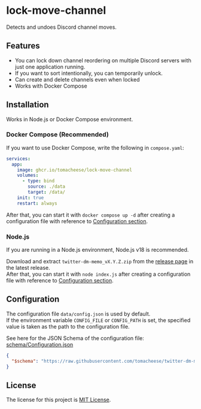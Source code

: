 # lock-move-channel

Detects and undoes Discord channel moves.

## Features

- You can lock down channel reordering on multiple Discord servers with just one application running.
- If you want to sort intentionally, you can temporarily unlock.
- Can create and delete channels even when locked
- Works with Docker Compose

## Installation

Works in Node.js or Docker Compose environment.

### Docker Compose (Recommended)

If you want to use Docker Compose, write the following in `compose.yaml`:

```yaml
services:
  app:
    image: ghcr.io/tomacheese/lock-move-channel
    volumes:
      - type: bind
        source: ./data
        target: /data/
    init: true
    restart: always
```

After that, you can start it with `docker compose up -d` after creating a configuration file with reference to [Configuration section](#configuration).

### Node.js

If you are running in a Node.js environment, Node.js v18 is recommended.

Download and extract `twitter-dm-memo_vX.Y.Z.zip` from the [release page](https://github.com/tomacheese/twitter-dm-memo/releases) in the latest release.  
After that, you can start it with `node index.js` after creating a configuration file with reference to [Configuration section](#configuration).

## Configuration

The configuration file `data/config.json` is used by default.  
If the environment variable `CONFIG_FILE` or `CONFIG_PATH` is set, the specified value is taken as the path to the configuration file.

See here for the JSON Schema of the configuration file: [schema/Configuration.json](schema/Configuration.json)

```json
{
  "$schema": "https://raw.githubusercontent.com/tomacheese/twitter-dm-memo/master/schema/Configuration.json"
}
```

## License

The license for this project is [MIT License](LICENSE).

